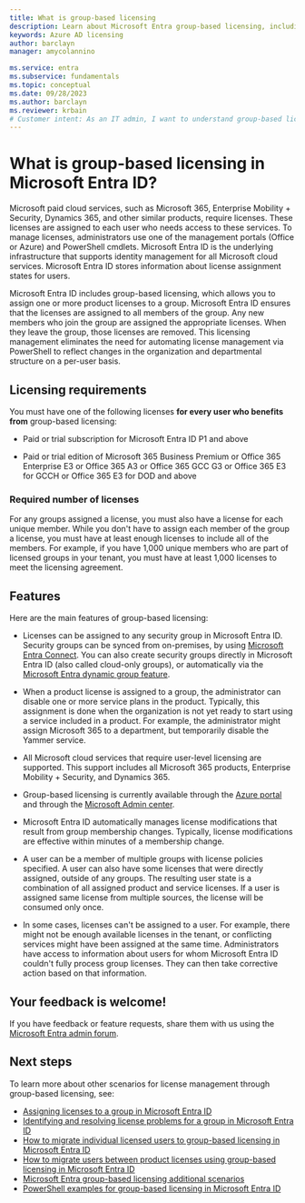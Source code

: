 ```yaml
---
title: What is group-based licensing
description: Learn about Microsoft Entra group-based licensing, including how it works, key features, and best practices.
keywords: Azure AD licensing
author: barclayn
manager: amycolannino

ms.service: entra
ms.subservice: fundamentals
ms.topic: conceptual
ms.date: 09/28/2023
ms.author: barclayn
ms.reviewer: krbain
# Customer intent: As an IT admin, I want to understand group-based licensing, so I can effectively assign licenses to users in my organization.
---
```


# What is group-based licensing in Microsoft Entra ID?

Microsoft paid cloud services, such as Microsoft 365, Enterprise Mobility + Security, Dynamics 365, and other similar products, require licenses. These licenses are assigned to each user who needs access to these services. To manage licenses, administrators use one of the management portals (Office or Azure) and PowerShell cmdlets. Microsoft Entra ID is the underlying infrastructure that supports identity management for all Microsoft cloud services. Microsoft Entra ID stores information about license assignment states for users.

Microsoft Entra ID includes group-based licensing, which allows you to assign one or more product licenses to a group. Microsoft Entra ID ensures that the licenses are assigned to all members of the group. Any new members who join the group are assigned the appropriate licenses. When they leave the group, those licenses are removed. This licensing management eliminates the need for automating license management via PowerShell to reflect changes in the organization and departmental structure on a per-user basis.

## Licensing requirements

You must have one of the following licenses **for every user who benefits from** group-based licensing:

- Paid or trial subscription for Microsoft Entra ID P1 and above

- Paid or trial edition of Microsoft 365 Business Premium or Office 365 Enterprise E3 or Office 365 A3 or Office 365 GCC G3 or Office 365 E3 for GCCH or Office 365 E3 for DOD and above

### Required number of licenses

For any groups assigned a license, you must also have a license for each unique member. While you don't have to assign each member of the group a license, you must have at least enough licenses to include all of the members. For example, if you have 1,000 unique members who are part of licensed groups in your tenant, you must have at least 1,000 licenses to meet the licensing agreement.

## Features

Here are the main features of group-based licensing:

- Licenses can be assigned to any security group in Microsoft Entra ID. Security groups can be synced from on-premises, by using [Microsoft Entra Connect](~/identity/hybrid/connect/whatis-azure-ad-connect.md). You can also create security groups directly in Microsoft Entra ID (also called cloud-only groups), or automatically via the [Microsoft Entra dynamic group feature](~/identity/users/groups-create-rule.md).

- When a product license is assigned to a group, the administrator can disable one or more service plans in the product. Typically, this assignment is done when the organization is not yet ready to start using a service included in a product. For example, the administrator might assign Microsoft 365 to a department, but temporarily disable the Yammer service.

- All Microsoft cloud services that require user-level licensing are supported. This support includes all Microsoft 365 products, Enterprise Mobility + Security, and Dynamics 365.

- Group-based licensing is currently available through the [Azure portal](https://portal.azure.com) and through the [Microsoft Admin center](https://admin.microsoft.com/).

- Microsoft Entra ID automatically manages license modifications that result from group membership changes. Typically, license modifications are effective within minutes of a membership change.

- A user can be a member of multiple groups with license policies specified. A user can also have some licenses that were directly assigned, outside of any groups. The resulting user state is a combination of all assigned product and service licenses. If a user is assigned same license from multiple sources, the license will be consumed only once.

- In some cases, licenses can't be assigned to a user. For example, there might not be enough available licenses in the tenant, or conflicting services might have been assigned at the same time. Administrators have access to information about users for whom Microsoft Entra ID couldn't fully process group licenses. They can then take corrective action based on that information.

## Your feedback is welcome!

If you have feedback or feature requests, share them with us using the [Microsoft Entra admin forum](https://feedback.azure.com/d365community/forum/22920db1-ad25-ec11-b6e6-000d3a4f0789).

## Next steps

To learn more about other scenarios for license management through group-based licensing, see:

- [Assigning licenses to a group in Microsoft Entra ID](~/identity/users/licensing-groups-assign.md)
- [Identifying and resolving license problems for a group in Microsoft Entra ID](~/identity/users/licensing-groups-resolve-problems.md)
- [How to migrate individual licensed users to group-based licensing in Microsoft Entra ID](~/identity/users/licensing-groups-migrate-users.md)
- [How to migrate users between product licenses using group-based licensing in Microsoft Entra ID](~/identity/users/licensing-groups-change-licenses.md)
- [Microsoft Entra group-based licensing additional scenarios](~/identity/users/licensing-group-advanced.md)
- [PowerShell examples for group-based licensing in Microsoft Entra ID](~/identity/users/licensing-ps-examples.md)
